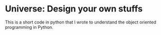 # Universe: Design your own stuffs

This is a short code in python that I wrote to understand the object oriented programming in Python.
